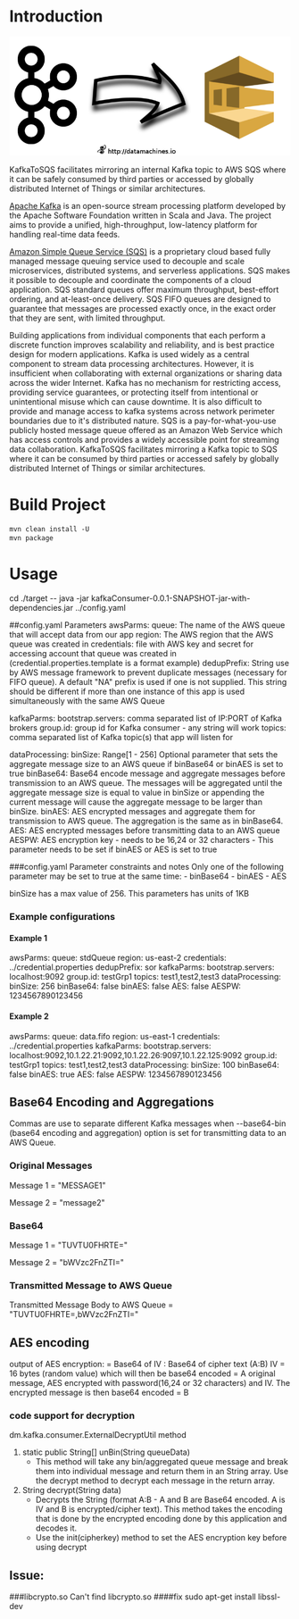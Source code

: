 # Introduction

![KafkaToSQS](https://raw.githubusercontent.com/datamachines/KafkaToSQS/master/KafkaToSQS.png)

KafkaToSQS facilitates mirroring an internal Kafka topic to AWS SQS where it can be safely consumed by third parties or accessed by globally distributed Internet of Things or similar architectures.   

[Apache Kafka](https://kafka.apache.org/) is an open-source stream processing platform developed by the Apache Software Foundation written in Scala and Java. The project aims to provide a unified, high-throughput, low-latency platform for handling real-time data feeds.

[Amazon Simple Queue Service (SQS)](https://aws.amazon.com/sqs/) is a proprietary cloud based fully managed message queuing service used to decouple and scale microservices, distributed systems, and serverless applications. SQS makes it possible to decouple and coordinate the components of a cloud application. SQS standard queues offer maximum throughput, best-effort ordering, and at-least-once delivery. SQS FIFO queues are designed to guarantee that messages are processed exactly once, in the exact order that they are sent, with limited throughput.

Building applications from individual components that each perform a discrete function improves scalability and reliability, and is best practice design for modern applications. Kafka is used widely as a central component to stream data processing architectures. However, it is insufficient when collaborating with external organizations or sharing data across the wider Internet. Kafka has no mechanism for restricting access, providing service guarantees, or protecting itself from intentional or unintentional misuse which can cause downtime. It is also difficult to provide and manage access to kafka systems across network perimeter boundaries due to it's distributed nature. SQS is a pay-for-what-you-use publicly hosted message queue offered as an Amazon Web Service which has access controls and provides a widely accessible point for streaming data collaboration. KafkaToSQS facilitates mirroring a Kafka topic to SQS where it can be consumed by third parties or accessed safely by globally distributed Internet of Things or similar architectures.   

# Build Project
```
mvn clean install -U
mvn package
```

# Usage

cd  ./target --
java -jar kafkaConsumer-0.0.1-SNAPSHOT-jar-with-dependencies.jar ../config.yaml




##config.yaml Parameters
awsParms:
  queue: The name of the AWS queue that will accept data from our app
  region: The AWS region that the AWS queue was created in
  credentials: file with AWS key and secret for accessing account that queue was created in (credential.properties.template is a format  example)
  dedupPrefix: String use by AWS message framework to prevent duplicate messages (necessary for FIFO queue).  A default "NA" prefix is used if one is not supplied.  This string should be different if more than one instance of this app is used simultaneously with the same AWS Queue
  
kafkaParms:
  bootstrap.servers: comma separated list of IP:PORT of Kafka brokers
  group.id: group id for Kafka consumer - any string will work
  topics: comma separated list of Kafka topic(s) that app will listen for 
  
dataProcessing:
  binSize: Range[1 - 256] Optional parameter that sets the aggregate message size to an AWS queue if binBase64 or binAES is set to true
  binBase64: Base64 encode message and aggregate messages before transmission to an AWS queue. The messages will be aggregated until the aggregate message size is equal to value in binSize or appending the current message will cause the aggregate message to be larger than binSize. 
  binAES: AES encrypted messages and aggregate them for transmission to AWS queue. The aggregation is the same as in binBase64.
  AES: AES encrypted messages before transmitting data to an AWS queue
  AESPW: AES encryption key - needs to be 16,24 or 32 characters - This parameter needs to be set if binAES or AES is set to true

###config.yaml  Parameter constraints and notes
Only one of the following parameter may be set to true at the same time: 
	- binBase64
	- binAES
	- AES

binSize has a max value of 256.  This parameters has units of 1KB

### Example configurations
#### Example 1
awsParms:
  queue: stdQueue
  region: us-east-2
  credentials: ../credential.properties
  dedupPrefix: sor
kafkaParms:
  bootstrap.servers: localhost:9092
  group.id: testGrp1
  topics: test1,test2,test3
dataProcessing:
  binSize: 256
  binBase64: false
  binAES: false
  AES: false
  AESPW: 1234567890123456
  
#### Example 2
awsParms:
  queue: data.fifo
  region: us-east-1
  credentials: ../credential.properties
kafkaParms:
  bootstrap.servers: localhost:9092,10.1.22.21:9092,10.1.22.26:9097,10.1.22.125:9092
  group.id: testGrp1
  topics: test1,test2,test3
dataProcessing:
  binSize: 100
  binBase64: false
  binAES: true
  AES: false
  AESPW: 1234567890123456

## Base64 Encoding and Aggregations
Commas are use to separate different Kafka messages when --base64-bin (base64 encoding and aggregation) option is set for transmitting data to an AWS Queue.

### Original Messages
Message 1 = "MESSAGE1"

Message 2 = "message2"

### Base64
Message 1 = "TUVTU0FHRTE="

Message 2 = "bWVzc2FnZTI="

### Transmitted Message to AWS Queue
Transmitted Message Body to AWS Queue = "TUVTU0FHRTE=,bWVzc2FnZTI="

## AES encoding
output of AES encryption: = Base64 of IV : Base64 of cipher text  (A:B)
IV = 16 bytes (random value) which will then be base64 encoded = A
original message, AES encrypted with password(16,24 or 32 characters) and IV.  The encrypted message is then base64 encoded = B

### code support for decryption 

dm.kafka.consumer.ExternalDecryptUtil method
1. static public String[] unBin(String queueData)
	- This method will take any bin/aggregated queue message and break them into individual message and return them in an String array. Use the decrypt method to decrypt each message in the return array.
2. String decrypt(String data)
	- Decrypts the String (format  A:B - A and B are Base64 encoded.  A is IV and B is encrypted/cipher text).  This method takes the encoding that is done by the encrypted encoding done by this application and decodes it.
	- Use the init(cipherkey) method to set the AES encryption key before using decrypt

## Issue:
###libcrypto.so
Can't find libcrypto.so
####fix
sudo apt-get install libssl-dev